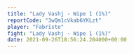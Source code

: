```yaml
---
title: "Lady Vashj - Wipe 1 (1%)"
reportCode: "3wQm1cVkab6YKLzt"
player: "Fabrïste"
fight: "Lady Vashj - Wipe 1 (1%)"
date: 2021-09-26T18:56:24.204000+00:00
---
```


